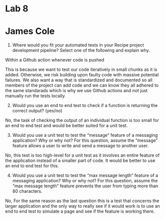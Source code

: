 # Lab 8
# James Cole

1. Where would you fit your automated tests in your Recipe project development pipeline? Select one of the following and explain why.

Within a Github action whenever code is pushed

This is because we want to test our code iteratively in small chunks as it is added. Otherwise, we risk building upon faulty code with massive potential failures. We also want a way that is standardized and documented so all members of the project can add code and we can know they all adhered to the same standarads which is why we use Github actions and not just manually run the tests locally.

2. Would you use an end to end test to check if a function is returning the correct output? (yes/no)

No, the task of checking the output of an individual function is too small for an end to end test and would be better suited for a unit test.

3. Would you use a unit test to test the “message” feature of a messaging application? Why or why not? For this question, assume the “message” feature allows a user to write and send a message to another user.

No, this test is too high-level for a unit test as it involves an entire feature of the application instead of a smaller part of code. It would be better to use an end to end test for this.

4. Would you use a unit test to test the “max message length” feature of a messaging application? Why or why not? For this question, assume the “max message length” feature prevents the user from typing more than 80 characters.

No, For the same reason as the last question this is a test that concerns the larger application and the only way to really see if it would work is to use an end to end test to simulate a page and see if the feature is working there.
